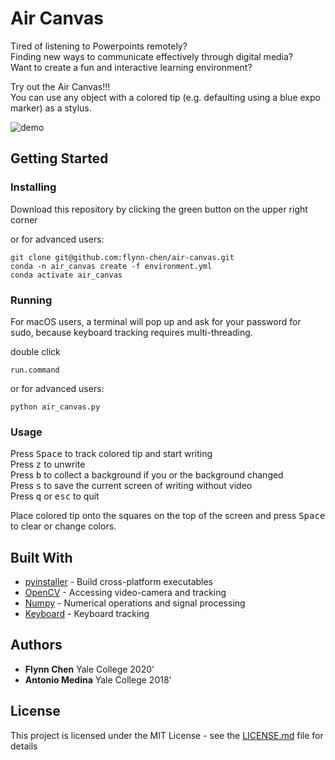 # Air Canvas

Tired of listening to Powerpoints remotely? <br />
Finding new ways to communicate effectively through digital media? <br />
Want to create a fun and interactive learning environment? <br />

Try out the Air Canvas!!! <br />
You can use any object with a colored tip (e.g. defaulting using a blue expo marker) as a stylus. <br />

![demo](demo.gif)

## Getting Started

### Installing

Download this repository by clicking the green button on the upper right corner

or for advanced users:  

```
git clone git@github.com:flynn-chen/air-canvas.git
conda -n air_canvas create -f environment.yml
conda activate air_canvas
```


### Running

For macOS users,
a terminal will pop up and ask for your password for sudo, 
because keyboard tracking requires multi-threading.

double click
```
run.command
```
or for advanced users:  
```
python air_canvas.py
```

### Usage

Press <kbd>Space</kbd> to track colored tip and start writing <br />
Press <kbd>z</kbd> to unwrite <br />
Press <kbd>b</kbd> to collect a background if you or the background changed <br />
Press <kbd>s</kbd> to save the current screen of writing without video <br />
Press <kbd>q</kbd> or <kbd>esc</kbd> to quit <br />

Place colored tip onto the squares on the top of the screen 
and press <kbd>Space</kbd> to clear or change colors. <br />


## Built With

* [pyinstaller](https://www.pyinstaller.org/) - Build cross-platform executables
* [OpenCV](https://pypi.org/project/opencv-python/) - Accessing video-camera and tracking
* [Numpy](https://numpy.org/) - Numerical operations and signal processing
* [Keyboard](https://pypi.org/project/keyboard/) - Keyboard tracking


## Authors

* **Flynn Chen** Yale College 2020' 
* **Antonio Medina** Yale College 2018'

## License

This project is licensed under the MIT License - see the [LICENSE.md](LICENSE.md) file for details
